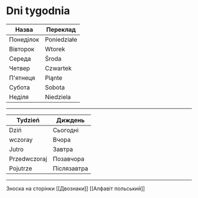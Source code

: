 # Dni tygodnia

| Назва | Переклад |
| ---- | ---- |
| Понеділок | Poniedziałe |
| Вівторок | Wtorek |
| Середа | Środa |
| Четвер | Czwartek |
| П'ятнеця | Piąnte |
| Субота | Sobota |
| Неділя | Niedziela |

------------------------

Tydzień|Диждень
-|-
Dziń|Сьогодні
wczoray|Вчора
Jutro|Завтра
Przedwczoraj|Позавчора
Pojutrze|Післязавтра

------------------------
Зноска на сторінки
[[Двознаки]]
[[Алфавіт польський]]
